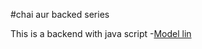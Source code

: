 #chai aur backed series

This is a backend with java script
-[Model lin](https://app.eraser.io/workspace/YtPqZ1VogxGy1jzIDkzj?origin=share)